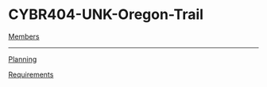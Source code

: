 # CYBR404-UNK-Oregon-Trail
[Members](https://github.com/SirRexOfRider/CYBR404-UNK-Oregon-Trail/blob/main/Project/Members)
<hr>

[Planning](https://github.com/SirRexOfRider/CYBR404-UNK-Oregon-Trail/blob/main/Project/Planning/Planning.md)

[Requirements](https://github.com/SirRexOfRider/CYBR404-UNK-Oregon-Trail/blob/main/Project/Requirements/Requirements.md)

